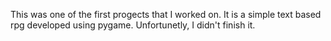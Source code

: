 This was one of the first progects that I worked on. It is a simple text based rpg developed using pygame. Unfortunetly, I didn't finish it.
